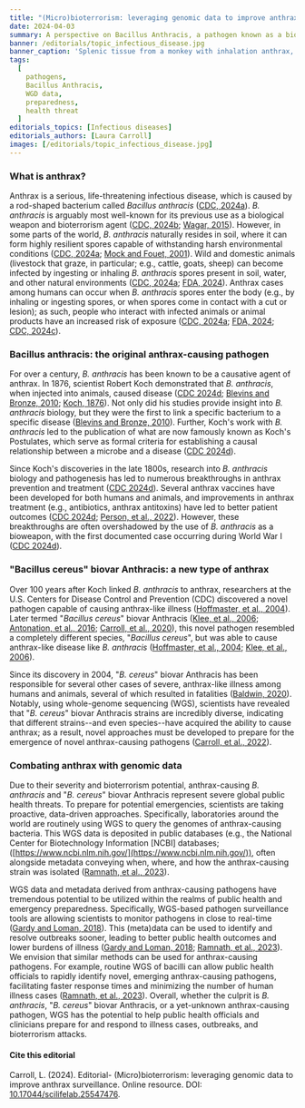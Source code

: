```yaml
---
title: "(Micro)bioterrorism: leveraging genomic data to improve anthrax surveillance"
date: 2024-04-03
summary: A perspective on Bacillus Anthracis, a pathogen known as a biological threat,  and how WGS data and surveillance can help researchers respond to cases, and threats.
banner: /editorials/topic_infectious_disease.jpg
banner_caption: 'Splenic tissue from a monkey with inhalation anthrax, showing a red blood cell (red) and rod-shaped bacilli (yellow). (Credit: Arthur Friedlander)'
tags:
  [
    pathogens,
    Bacillus Anthracis,
    WGD data,
    preparedness,
    health threat
  ]
editorials_topics: [Infectious diseases]
editorials_authors: [Laura Carroll]
images: [/editorials/topic_infectious_disease.jpg]
---
```


### What is anthrax?

Anthrax is a serious, life-threatening infectious disease, which is caused by a rod-shaped bacterium called *Bacillus anthracis* ([CDC, 2024a](https://www.cdc.gov/anthrax/basics/index.html)).
*B. anthracis* is arguably most well-known for its previous use as a biological weapon and bioterrorism agent ([CDC, 2024b](https://www.cdc.gov/anthrax/bioterrorism/threat.html); [Wagar, 2015](https://journals.asm.org/doi/10.1128/cmr.00033-15)).
However, in some parts of the world, *B. anthracis* naturally resides in soil, where it can form highly resilient spores capable of withstanding harsh environmental conditions ([CDC, 2024a](https://www.cdc.gov/anthrax/basics/index.html); [Mock and Fouet, 2001](https://www.annualreviews.org/doi/10.1146/annurev.micro.55.1.647)).
Wild and domestic animals (livestock that graze, in particular; e.g., cattle, goats, sheep) can become infected by ingesting or inhaling *B. anthracis* spores present in soil, water, and other natural environments ([CDC, 2024a](https://www.cdc.gov/anthrax/basics/index.html); [FDA, 2024](https://www.fda.gov/vaccines-blood-biologics/vaccines/anthrax)).
Anthrax cases among humans can occur when *B. anthracis* spores enter the body (e.g., by inhaling or ingesting spores, or when spores come in contact with a cut or lesion); as such, people who interact with infected animals or animal products have an increased risk of exposure ([CDC, 2024a](https://www.cdc.gov/anthrax/basics/index.html); [FDA, 2024](https://www.fda.gov/vaccines-blood-biologics/vaccines/anthrax); [CDC, 2024c](https://www.cdc.gov/anthrax/transmission/index.html)).

### Bacillus anthracis: the original anthrax-causing pathogen

For over a century, *B. anthracis* has been known to be a causative agent of anthrax.
In 1876, scientist Robert Koch demonstrated that *B. anthracis*, when injected into animals, caused disease ([CDC 2024d](https://www.cdc.gov/anthrax/basics/anthrax-history.html); [Blevins and Bronze, 2010](https://www.sciencedirect.com/science/article/pii/S1201971210023143); [Koch, 1876](https://edoc.rki.de/handle/176904/5139)).
Not only did his studies provide insight into *B. anthracis* biology, but they were the first to link a specific bacterium to a specific disease ([Blevins and Bronze, 2010](https://www.sciencedirect.com/science/article/pii/S1201971210023143)).
Further, Koch's work with *B. anthracis* led to the publication of what are now famously known as Koch's Postulates, which serve as formal criteria for establishing a causal relationship between a microbe and a disease ([CDC 2024d](https://www.cdc.gov/anthrax/basics/anthrax-history.html)).

Since Koch's discoveries in the late 1800s, research into *B. anthracis* biology and pathogenesis has led to numerous breakthroughs in anthrax prevention and treatment ([CDC 2024d](https://www.cdc.gov/anthrax/basics/anthrax-history.html)).
Several anthrax vaccines have been developed for both humans and animals, and improvements in anthrax treatment (e.g., antibiotics, anthrax antitoxins) have led to better patient outcomes ([CDC 2024d](https://www.cdc.gov/anthrax/basics/anthrax-history.html); [Person, et al., 2022](https://academic.oup.com/cid/article/75/Supplement_3/S392/6762174)).
However, these breakthroughs are often overshadowed by the use of *B. anthracis* as a bioweapon, with the first documented case occurring during World War I ([CDC 2024d](https://www.cdc.gov/anthrax/basics/anthrax-history.html)).

### "Bacillus cereus" biovar Anthracis: a new type of anthrax

Over 100 years after Koch linked *B. anthracis* to anthrax, researchers at the U.S.
Centers for Disease Control and Prevention (CDC) discovered a novel pathogen capable of causing anthrax-like illness ([Hoffmaster, et al., 2004](https://www.ncbi.nlm.nih.gov/pmc/articles/PMC420414/)).
Later termed "*Bacillus cereus*" biovar Anthracis ([Klee, et al., 2006](https://journals.asm.org/doi/full/10.1128/jb.00303-06); [Antonation, et al., 2016](https://www.ncbi.nlm.nih.gov/pmc/articles/PMC5015827/); [Carroll, et al., 2020](https://journals.asm.org/doi/full/10.1128/mbio.00034-20)), this novel pathogen resembled a completely different species, "*Bacillus cereus*", but was able to cause anthrax-like disease like *B. anthracis* ([Hoffmaster, et al., 2004](https://www.ncbi.nlm.nih.gov/pmc/articles/PMC420414/); [Klee, et al., 2006](https://journals.asm.org/doi/full/10.1128/jb.00303-06)).

Since its discovery in 2004, "*B. cereus*" biovar Anthracis has been responsible for several other cases of severe, anthrax-like illness among humans and animals, several of which resulted in fatalities ([Baldwin, 2020](https://www.frontiersin.org/articles/10.3389/fmicb.2020.01731/full)).
Notably, using whole-genome sequencing (WGS), scientists have revealed that "*B. cereus*" biovar Anthracis strains are incredibly diverse, indicating that different strains--and even species--have acquired the ability to cause anthrax; as a result, novel approaches must be developed to prepare for the emergence of novel anthrax-causing pathogens ([Carroll, et al., 2022](https://www.ncbi.nlm.nih.gov/pmc/articles/PMC9413466/)).

### Combating anthrax with genomic data

Due to their severity and bioterrorism potential, anthrax-causing *B. anthracis* and "*B. cereus*" biovar Anthracis represent severe global public health threats.
To prepare for potential emergencies, scientists are taking proactive, data-driven approaches.
Specifically, laboratories around the world are routinely using WGS to query the genomes of anthrax-causing bacteria.
This WGS data is deposited in public databases (e.g., the National Center for Biotechnology Information \[NCBI\] databases; ([https://www.ncbi.nlm.nih.gov/](https://www.ncbi.nlm.nih.gov/)), often alongside metadata conveying when, where, and how the anthrax-causing strain was isolated ([Ramnath, et al., 2023](https://www.biorxiv.org/content/10.1101/2023.12.20.572685v1.full)).

WGS data and metadata derived from anthrax-causing pathogens have tremendous potential to be utilized within the realms of public health and emergency preparedness.
Specifically, WGS-based pathogen surveillance tools are allowing scientists to monitor pathogens in close to real-time ([Gardy and Loman, 2018](https://www.nature.com/articles/nrg.2017.88)).
This (meta)data can be used to identify and resolve outbreaks sooner, leading to better public health outcomes and lower burdens of illness ([Gardy and Loman, 2018](https://www.nature.com/articles/nrg.2017.88); [Ramnath, et al., 2023](https://www.biorxiv.org/content/10.1101/2023.12.20.572685v1.full)).
We envision that similar methods can be used for anthrax-causing pathogens.
For example, routine WGS of bacilli can allow public health officials to rapidly identify novel, emerging anthrax-causing pathogens, facilitating faster response times and minimizing the number of human illness cases ([Ramnath, et al., 2023](https://www.biorxiv.org/content/10.1101/2023.12.20.572685v1.full)).
Overall, whether the culprit is *B. anthracis*, "*B. cereus*" biovar Anthracis, or a yet-unknown anthrax-causing pathogen, WGS has the potential to help public health officials and clinicians prepare for and respond to illness cases, outbreaks, and bioterrorism attacks.


#### Cite this editorial

Carroll, L. (2024). Editorial- (Micro)bioterrorism: leveraging genomic data to improve anthrax surveillance. Online resource. DOI: [10.17044/scilifelab.25547476](https://doi.org/10.17044/scilifelab.25547476).
